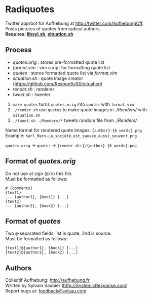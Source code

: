 # Radiquotes

Twitter app/bot for Aufhebung at <http://twitter.com/AufhebungOff>.  
Posts pictures of quotes from radical authors.  
**Requires: [libsyl.sh](http://github.com/ResponSySS/bash-libsyl/), [situation.sh](http://github.com/ResponSySS/situation/)**

## Process
* *quotes.orig* :	stores pre-formatted quote list  
* *format.vim* :	vim script for formatting quote list  
* *quotes* :		stores formatted quote list via *format.vim*  
* *situation.sh* : 	quote image creator (<https://github.com/ResponSySS/situation>)
* *render.sh* :		renderer  
* *tweet.sh* :		tweeter  
 
 1. `make quotes` turns `quotes.orig` into `quotes` with `format.vim`
 2. `./render.sh` use `quotes` to make quote images in *./Renders/* with `situation.sh`
 2. `./tweet.sh ./Renders/*` tweets random file from *./Renders/*
 
 Name format for rendered quote images: 	`{author}-{6 words}.png`  
 Example: `Karl_Marx-La_société_est_sauvée_aussi_souvent.png`  
 
 `quotes.orig` 	-> `quotes` 	-> `{render dir}/{author}-{6 words}.png`

## Format of *quotes.orig*
 Do not use at sign (`@`) in this file.  
 Must be formatted as follows:  

	# {comments}
	{text1}
	--- {author1}, {book1} [...]
	{text2}
	--- {author2}, {book2} [...]

## Format of *quotes*
 Two `@`-separated fields, 1st is quote, 2nd is source.  
 Must be formatted as follows:  

	{text1}@{author1}, {book1} [...]
	{text2}@{author2}, {book2} [...]

## Authors
 Collectif Aufhebung: <http://aufhebung.fr>  
 Written by Sylvain Saubier (<http://SystemicResponse.com>)  
 Report bugs at: <feedback@sylsau.com>  
